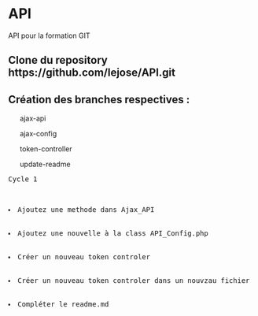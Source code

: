 # API
API pour la formation GIT

<H2>Clone du repository https://github.com/lejose/API.git</h2>

<H2>Création des branches respectives :</h2>
	<ul>ajax-api</ul>
	<ul>ajax-config</ul>
	<ul>token-controller</ul>
	<ul>update-readme</ul>


<pre>Cycle 1<pre>

	<li>Ajoutez une methode dans Ajax_API</li>
	<li>Ajoutez une nouvelle à la class API_Config.php</li>
	<li>Créer un nouveau token controler</li>
	<li>Créer un nouveau token controler dans un nouvzau fichier</li>
	<li>Compléter le readme.md</li>
	
	
	 
	
	
